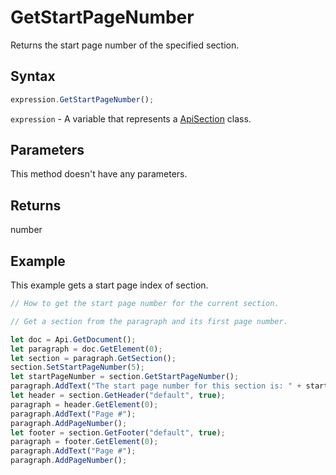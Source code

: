 # GetStartPageNumber

Returns the start page number of the specified section.

## Syntax

```javascript
expression.GetStartPageNumber();
```

`expression` - A variable that represents a [ApiSection](../ApiSection.md) class.

## Parameters

This method doesn't have any parameters.

## Returns

number

## Example

This example gets a start page index of section.

```javascript editor-docx
// How to get the start page number for the current section.

// Get a section from the paragraph and its first page number.

let doc = Api.GetDocument();
let paragraph = doc.GetElement(0);
let section = paragraph.GetSection();
section.SetStartPageNumber(5);
let startPageNumber = section.GetStartPageNumber();
paragraph.AddText("The start page number for this section is: " + startPageNumber);
let header = section.GetHeader("default", true);
paragraph = header.GetElement(0);
paragraph.AddText("Page #");
paragraph.AddPageNumber();
let footer = section.GetFooter("default", true);
paragraph = footer.GetElement(0);
paragraph.AddText("Page #");
paragraph.AddPageNumber();
```
